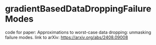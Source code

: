 # gradientBasedDataDroppingFailureModes
code for paper: Approximations to worst-case data dropping: unmasking failure modes.
link to arXiv: https://arxiv.org/abs/2408.09008
